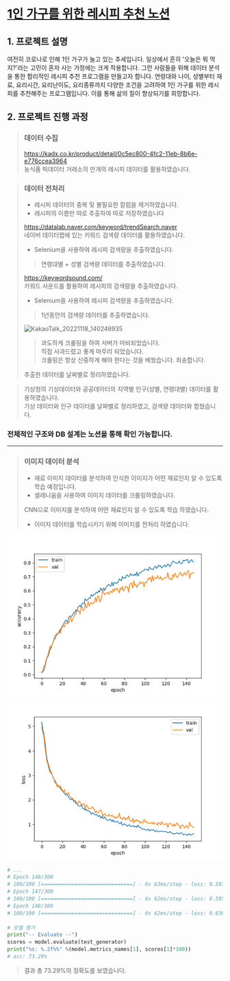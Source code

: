 # [1인 가구를 위한 레시피 추천 노션](https://righteous-kileskus-db8.notion.site/08817662278542189d87382ec136fec5?p=729246acf0894f1980fb685d5f1a14f7&pm=c)

## 1. 프로젝트 설명
여전히 코로나로 인해 1인 가구가 늘고 있는 추세입니다. 일상에서 흔히 '오늘은 뭐 먹지?'라는 고민이 혼자 사는 가정에는 크게 작용합니다. 그런 사람들을 위해 데이터 분석을 통한 합리적인 레시피 추천 프로그램을 만들고자 합니다. 
연령대와 나이, 성별부터 재료, 요리시간, 요리난이도, 요리종류까지 다양한 조건을 고려하여 1인 가구를 위한 레시피를 추천해주는 프로그램입니다. 이를 통해 삶의 질이 향상되기를 희망합니다.

## 2. 프로젝트 진행 과정
> ### 데이터 수집
> https://kadx.co.kr/product/detail/0c5ec800-4fc2-11eb-8b6e-e776ccea3964  
> 농식품 빅데이터 거래소의 만개의 레시피 데이터를 활용하였습니다.

> ### 데이터 전처리
> - 레시피 데이터의 중복 및 불필요한 칼럼을 제거하였습니다.
> - 레시피의 이름만 따로 추출하여 따로 저장하였습니다
>
> https://datalab.naver.com/keyword/trendSearch.naver  
> 네이버 데이터랩에 있는 키워드 검색량 데이터를 활용하였습니다.
> - Selenium을 사용하여 레시피 검색량을 추출하였습니다.
> > 연령대별 + 성별 검색량 데이터를 추출하였습니다.  
>
> https://keywordsound.com/  
> 키워드 사운드를 활용하여 레시피의 검색량을 추출하였습니다.  
> - Selenium을 사용하여 레시피 검색량을 추출하였습니다.
> > 1년동안의 검색량 데이터를 추출하였습니다.
>
>   ![KakaoTalk_20221118_140246935](https://user-images.githubusercontent.com/73810942/202653625-6a9ebff4-0f10-4d32-9bd4-0c96dc40524c.png)
> > 과도하게 크롤링을 하여 서버가 마비되었습니다.   
> 직접 사과드렸고 좋게 마무리 되었습니다.  
> 크롤링은 항상 신중하게 해야 한다는 것을 배웠습니다. 죄송합니다.
>   
> 추출한 데이터를 날짜별로 정리하였습니다.

> 기상청의 기상데이터와 공공데이터의 지역별 인구(성별, 연령대별) 데이터를 활용하였습니다.  
> 기상 데이터와 인구 데이터를 날짜별로 정리하였고, 검색량 데이터와 합쳤습니다.
### 전체적인 구조와 DB 설계는 노션을 통해 확인 가능합니다.

---- 
> ### 이미지 데이터 분석  
> - 재료 이미지 데이터를 분석하여 인식한 이미지가 어떤 재료인지 알 수 있도록 학습 예정입니다.
> - 셀레니움을 사용하여 이미지 데이터를 크롤링하였습니다.  
> 
> CNN으로 이미지를 분석하여 어떤 재료인지 알 수 있도록 학습 하였습니다.
> - 이미지 데이터를 학습시키기 위해 이미지를 전처리 하였습니다.  
    
![](epoch_accuracy.png)  
![](epoch_loss.png)
```python
# ...
# Epoch 146/300
# 100/100 [==============================] - 6s 63ms/step - loss: 0.5831 - acc: 0.8233 - val_loss: 0.9350 - val_acc: 0.7207
# Epoch 147/300
# 100/100 [==============================] - 6s 62ms/step - loss: 0.5959 - acc: 0.8100 - val_loss: 0.9028 - val_acc: 0.7307
# Epoch 148/300
# 100/100 [==============================] - 6s 62ms/step - loss: 0.6300 - acc: 0.8053 - val_loss: 0.8664 - val_acc: 0.7260

# 모델 평가
print("-- Evaluate --")
scores = model.evaluate(test_generator)
print("%s: %.2f%%" %(model.metrics_names[1], scores[1]*100))
# acc: 73.29%
```

> 결과 총 73.29%의 정확도를 보였습니다.
